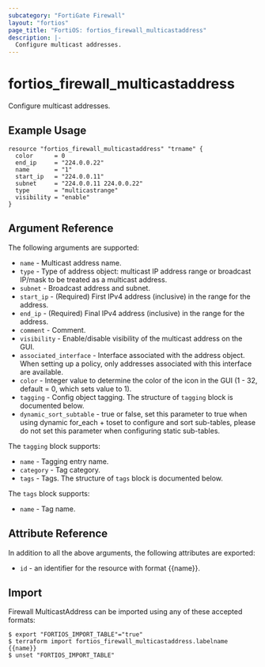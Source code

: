```yaml
---
subcategory: "FortiGate Firewall"
layout: "fortios"
page_title: "FortiOS: fortios_firewall_multicastaddress"
description: |-
  Configure multicast addresses.
---
```


# fortios_firewall_multicastaddress
Configure multicast addresses.

## Example Usage

```hcl
resource "fortios_firewall_multicastaddress" "trname" {
  color      = 0
  end_ip     = "224.0.0.22"
  name       = "1"
  start_ip   = "224.0.0.11"
  subnet     = "224.0.0.11 224.0.0.22"
  type       = "multicastrange"
  visibility = "enable"
}
```

## Argument Reference


The following arguments are supported:

* `name` - Multicast address name.
* `type` - Type of address object: multicast IP address range or broadcast IP/mask to be treated as a multicast address.
* `subnet` - Broadcast address and subnet.
* `start_ip` - (Required) First IPv4 address (inclusive) in the range for the address.
* `end_ip` - (Required) Final IPv4 address (inclusive) in the range for the address.
* `comment` - Comment.
* `visibility` - Enable/disable visibility of the multicast address on the GUI.
* `associated_interface` - Interface associated with the address object. When setting up a policy, only addresses associated with this interface are available.
* `color` - Integer value to determine the color of the icon in the GUI (1 - 32, default = 0, which sets value to 1).
* `tagging` - Config object tagging. The structure of `tagging` block is documented below.
* `dynamic_sort_subtable` - true or false, set this parameter to true when using dynamic for_each + toset to configure and sort sub-tables, please do not set this parameter when configuring static sub-tables.

The `tagging` block supports:

* `name` - Tagging entry name.
* `category` - Tag category.
* `tags` - Tags. The structure of `tags` block is documented below.

The `tags` block supports:

* `name` - Tag name.


## Attribute Reference

In addition to all the above arguments, the following attributes are exported:
* `id` - an identifier for the resource with format {{name}}.

## Import

Firewall MulticastAddress can be imported using any of these accepted formats:
```
$ export "FORTIOS_IMPORT_TABLE"="true"
$ terraform import fortios_firewall_multicastaddress.labelname {{name}}
$ unset "FORTIOS_IMPORT_TABLE"
```
